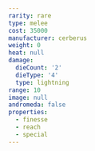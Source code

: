 ```yaml
---
rarity: rare
type: melee
cost: 35000
manufacturer: cerberus
weight: 0
heat: null
damage:
  dieCount: '2'
  dieType: '4'
  type: lightning
range: 10
image: null
andromeda: false
properties:
  - finesse
  - reach
  - special
---
```

